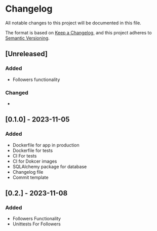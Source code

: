 # Changelog

All notable changes to this project will be documented in this file.

The format is based on [Keep a Changelog](https://keepachangelog.com/en/1.0.0/),
and this project adheres to [Semantic Versioning](https://semver.org/spec/v2.0.0.html).

## [Unreleased]

### Added

- Followers functionality

### Changed

-

## [0.1.0] - 2023-11-05

### Added

- Dockerfile for app in production
- Dockerfile for tests
- CI For tests
- CI for Dokcer images
- SQLAlchemy package for database
- Changelog file
- Commit template

## [0.2.] - 2023-11-08

### Added

- Followers Functionality 
- Unittests For Followers
